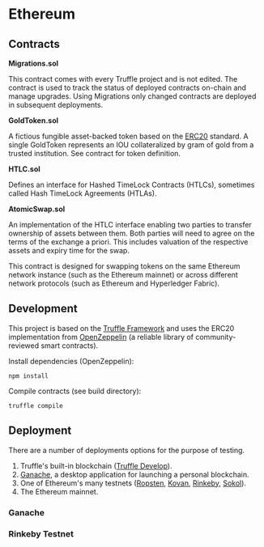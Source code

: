# Ethereum

## Contracts

**Migrations.sol**

This contract comes with every Truffle project and is not edited. The
contract is used to track the status of deployed contracts on-chain
and manage upgrades. Using Migrations only changed contracts are
deployed in subsequent deployments.

**GoldToken.sol**

A fictious fungible asset-backed token based on the
[ERC20](https://github.com/ethereum/EIPs/blob/master/EIPS/eip-20.md)
standard. A single GoldToken represents an IOU collateralized by gram
of gold from a trusted institution. See contract for token definition.

**HTLC.sol**

Defines an interface for Hashed TimeLock Contracts (HTLCs), sometimes
called Hash TimeLock Agreements (HTLAs).

**AtomicSwap.sol**

An implementation of the HTLC interface enabling two parties to
transfer ownership of assets between them. Both parties will need to
agree on the terms of the exchange a priori. This includes valuation
of the respective assets and expiry time for the swap.

This contract is designed for swapping tokens on the same Ethereum
network instance (such as the Ethereum mainnet) or across different
network protocols (such as Ethereum and Hyperledger Fabric).

## Development

This project is based on the [Truffle
Framework](https://truffleframework.com/) and uses the ERC20
implementation from [OpenZeppelin](https://openzeppelin.org/) (a
reliable library of community-reviewed smart contracts).

Install dependencies (OpenZeppelin):

```
npm install
```

Compile contracts (see build directory):

```
truffle compile
```

## Deployment

There are a number of deployments options for the purpose of testing.

1. Truffle's built-in blockchain ([Truffle
   Develop](https://truffleframework.com/docs/truffle/getting-started/using-truffle-develop-and-the-console)).
2. [Ganache](https://truffleframework.com/ganache), a desktop
   application for launching a personal blockchain.
3. One of Ethereum's many testnets
   ([Ropsten](https://ropsten.etherscan.io/),
   [Kovan](https://kovan.etherscan.io/),
   [Rinkeby](https://rinkeby.etherscan.io/),
   [Sokol](https://sokol-explorer.poa.network/)).
4. The Ethereum mainnet.

### Ganache



### Rinkeby Testnet

